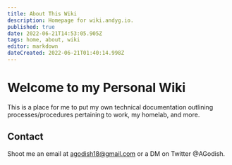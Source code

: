 ```yaml
---
title: About This Wiki
description: Homepage for wiki.andyg.io.
published: true
date: 2022-06-21T14:53:05.905Z
tags: home, about, wiki
editor: markdown
dateCreated: 2022-06-21T01:40:14.998Z
---
```


# Welcome to my Personal Wiki

This is a place for me to put my own technical documentation outlining processes/procedures pertaining to work, my homelab, and more. 

## Contact

Shoot me an email at agodish18@gmail.com or a DM on Twitter @AGodish.
